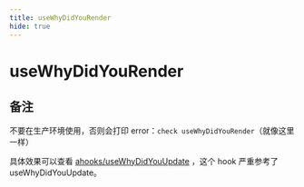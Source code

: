 ```yaml
---
title: useWhyDidYouRender
hide: true
---
```


# useWhyDidYouRender

<code src="./demos/base.tsx"></code>

## 备注

不要在生产环境使用，否则会打印 error：`check useWhyDidYouRender`（就像这里一样）

具体效果可以查看 [ahooks/useWhyDidYouUpdate](https://ahooks.js.org/zh-CN/hooks/use-why-did-you-update/) ，这个 hook 严重参考了 useWhyDidYouUpdate。

